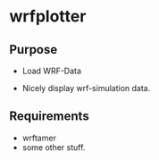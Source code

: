 # wrfplotter

## Purpose

- Load WRF-Data

- Nicely display wrf-simulation data.

## Requirements

- wrftamer
- some other stuff.